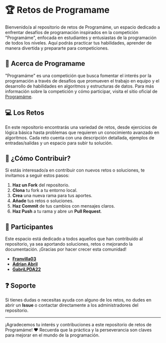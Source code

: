 # :trophy: Retos de Programame

Bienvenido/a al repositorio de retos de Programáme, un espacio dedicado a enfrentar desafíos de programación inspirados en la competición "Programáme", enfocada en estudiantes y entusiastas de la programación de todos los niveles. Aquí podrás practicar tus habilidades, aprender de manera divertida y prepararte para competiciones.

## :bookmark: Acerca de Programame

"Programáme" es una competición que busca fomentar el interés por la programación a través de desafíos que promueven el trabajo en equipo y el desarrollo de habilidades en algoritmos y estructuras de datos. Para más información sobre la competición y cómo participar, visita el sitio oficial de [Programáme](https://www.programame.com).

## :computer: Los Retos

En este repositorio encontrarás una variedad de retos, desde ejercicios de lógica básica hasta problemas que requieren un conocimiento avanzado en algoritmos. Cada reto cuenta con una descripción detallada, ejemplos de entradas/salidas y un espacio para subir tu solución.

## :wrench: ¿Cómo Contribuir?

Si estás interesado/a en contribuir con nuevos retos o soluciones, te invitamos a seguir estos pasos:

1. **Haz un Fork** del repositorio.
2. **Clona** tu fork a tu entorno local.
3. **Crea** una nueva rama para tus aportes.
4. **Añade** tus retos o soluciones.
5. **Haz Commit** de tus cambios con mensajes claros.
6. **Haz Push** a tu rama y abre un **Pull Request**.

## :busts_in_silhouette: Participantes

Este espacio está dedicado a todos aquellos que han contribuido al repositorio, ya sea aportando soluciones, retos o mejorando la documentación. ¡Gracias por hacer crecer esta comunidad!

- [**Franvilla03**](https://github.com/Franvilla03)
- [**Adrian Abril**](https://github.com/Adrian-Abril)
- [**GabriLPDA22**](https://github.com/GabriLPDA22)


## :question: Soporte

Si tienes dudas o necesitas ayuda con alguno de los retos, no dudes en abrir un **Issue** o contactar directamente a los administradores del repositorio.

---

¡Agradecemos tu interés y contribuciones a este repositorio de retos de Programáme! :heart: Recuerda que la práctica y la perseverancia son claves para mejorar en el mundo de la programación.

